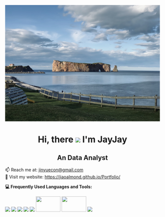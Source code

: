 
<img src="https://github.com/jiaoalmond/jiaoalmond/blob/fb0ed05e1177353accfffe658414852ec84d7433/youtube_banner.jpg" style='height: 50%; width: 100%; object-fit: contain'>

<h1 align="center"> Hi, there <img src="https://media.giphy.com/media/hvRJCLFzcasrR4ia7z/giphy.gif" width="35px"> I'm JayJay </h1>
<h2 align="center"> An Data Analyst </h2>

📫 Reach me at: <a href = "" > jinyuecon@gmail.com 
<br>
💬 Visit my website: https://jiaoalmond.github.io/Portfolio/ 
 

**:computer: Frequently Used Languages and Tools:** <br><br>
<code><a href="https://www.mysql.com/" target="_blank"><img height="50" src="https://www.vectorlogo.zone/logos/mysql/mysql-ar21.svg"></a></code>
<code><a href="https://www.sqlite.org/" target="_blank"><img height="50" src="https://www.vectorlogo.zone/logos/sqlite/sqlite-ar21.svg"></a></code>
<code><a href="https://jupyter.org/" target="_blank"><img height="50" src="https://www.vectorlogo.zone/logos/jupyter/jupyter-ar21.svg"></a></code>
<code><a href="https://www.python.org/" target="_blank"><img height="50" src="https://www.vectorlogo.zone/logos/python/python-ar21.svg"></a></code>
<code><a href="https://analytics.google.com/" target="_blank"><img height="50" src="https://www.vectorlogo.zone/logos/google_analytics/google_analytics-ar21.svg"></a></code>
<code><a href="https://www.tableau.com/" target="_blank"><img height="50" width="80" src="https://vectorwiki.com/images/Tb8i6__tableau-logo.svg"></a></code>
<code><a href="https://www.alteryx.com/" target="_blank"><img height="50" width="80" src="https://vectorwiki.com/images/E1Drf__alteryx-logo.svg"></a></code>
<code><a href="https://powerbi.microsoft.com/en-ca/" target="_blank"><img height="50" src="https://www.vectorlogo.zone/logos/microsoft_powerbi/microsoft_powerbi-ar21.svg"></a></code>

<br>
<br>

<!--
**:palm_tree: Currently learning:** <br>
Microsoft Certified: Azure Data Fundamentals
<code><a href="https://learn.microsoft.com/en-us/certifications/azure-data-fundamentals/" target="_blank"><img height="50" src="https://learn.microsoft.com/en-us/media/learn/certification/badges/microsoft-certified-fundamentals-badge.svg"></a></code>
-->
  
<!--
**jiaoalmond/jiaoalmond** is a ✨ _special_ ✨ repository because its `README.md` (this file) appears on your GitHub profile.
Here are some ideas to get you started:
**:mag_right: Currently searching for my next role**
![Alt text](https://github.com/jiaoalmond/jiaoalmond/blob/fb0ed05e1177353accfffe658414852ec84d7433/youtube_banner.jpg?raw=false)
-->

